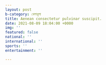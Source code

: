 ```yaml
---
layout: post
b-category: খেলাধুলা
title: Aenean consectetur pulvinar suscipit.
date: 2021-08-09 18:04:00 +0000
img: ''
featured: false
national: ''
international: ''
sports: ''
entertainment: ''

---
```

